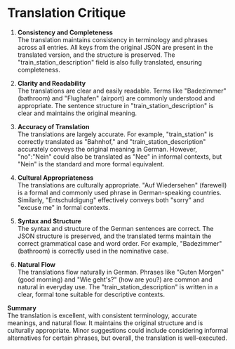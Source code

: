 # Translation Critique

1. **Consistency and Completeness**  
   The translation maintains consistency in terminology and phrases across all entries. All keys from the original JSON are present in the translated version, and the structure is preserved. The "train_station_description" field is also fully translated, ensuring completeness.

2. **Clarity and Readability**  
   The translations are clear and easily readable. Terms like "Badezimmer" (bathroom) and "Flughafen" (airport) are commonly understood and appropriate. The sentence structure in "train_station_description" is clear and maintains the original meaning.

3. **Accuracy of Translation**  
   The translations are largely accurate. For example, "train_station" is correctly translated as "Bahnhof," and "train_station_description" accurately conveys the original meaning in German. However, "no":"Nein" could also be translated as "Nee" in informal contexts, but "Nein" is the standard and more formal equivalent.

4. **Cultural Appropriateness**  
   The translations are culturally appropriate. "Auf Wiedersehen" (farewell) is a formal and commonly used phrase in German-speaking countries. Similarly, "Entschuldigung" effectively conveys both "sorry" and "excuse me" in formal contexts.

5. **Syntax and Structure**  
   The syntax and structure of the German sentences are correct. The JSON structure is preserved, and the translated terms maintain the correct grammatical case and word order. For example, "Badezimmer" (bathroom) is correctly used in the nominative case.

6. **Natural Flow**  
   The translations flow naturally in German. Phrases like "Guten Morgen" (good morning) and "Wie geht's?" (how are you?) are common and natural in everyday use. The "train_station_description" is written in a clear, formal tone suitable for descriptive contexts.

**Summary**  
The translation is excellent, with consistent terminology, accurate meanings, and natural flow. It maintains the original structure and is culturally appropriate. Minor suggestions could include considering informal alternatives for certain phrases, but overall, the translation is well-executed.